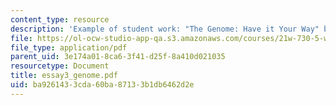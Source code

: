 ```yaml
---
content_type: resource
description: 'Example of student work: "The Genome: Have it Your Way" by Hannah Jarrell.'
file: https://ol-ocw-studio-app-qa.s3.amazonaws.com/courses/21w-730-5-writing-on-contemporary-issues-imagining-the-future-fall-2007/ba9261433cda60ba87133b1db6462d2e_essay3_genome.pdf
file_type: application/pdf
parent_uid: 3e174a01-8ca6-3f41-d25f-8a410d021035
resourcetype: Document
title: essay3_genome.pdf
uid: ba926143-3cda-60ba-8713-3b1db6462d2e
---
```


